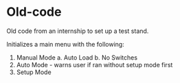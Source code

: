# Old-code


Old code from an internship to set up a test stand.



Initializes a main menu with the following:
1. Manual Mode
  a. Auto Load
  b. No Switches
2. Auto Mode - warns user if ran without setup mode first
3. Setup Mode
